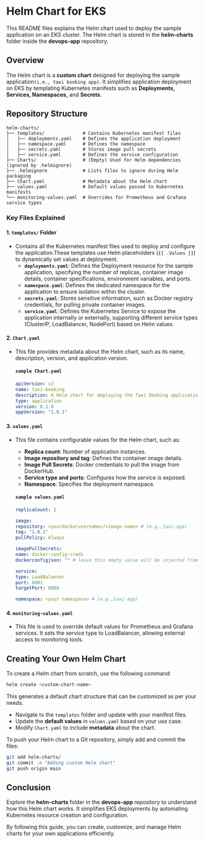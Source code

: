 # Helm Chart for EKS

This README files explains the Helm chart used to deploy the sample application on an EKS cluster. The Helm chart is stored in the **helm-charts** folder inside the **devops-app** repository.

## Overview

The Helm chart is a **custom chart** designed for deploying the sample application`(i.e., taxi booking app)`. It simplifies application deployment on EKS by templating Kubernetes manifests such as **Deployments, Services, Namespaces,** and **Secrets**.

## Repository Structure

```
helm-charts/
├── templates/              # Contains Kubernetes manifest files
│   ├── deployments.yaml    # Defines the application deployment
│   ├── namespace.yaml      # Defines the namespace
│   ├── secrets.yaml        # Stores image pull secrets
│   ├── service.yaml        # Defines the service configuration
├── Charts/                 # (Empty) Used for Helm dependencies (ignored by .helmignore)
├── .helmignore             # Lists files to ignore during Helm packaging
├── Chart.yaml              # Metadata about the Helm chart
├── values.yaml             # Default values passed to Kubernetes manifests
└── monitoring-values.yaml  # Overrides for Prometheus and Grafana service types
```

### Key Files Explained

#### 1. `templates/` Folder 
- Contains all the Kubernetes manifest files used to deploy and configure the application.These templates use Helm placeholders (`{{ .Values }}`) to dynamically set values at deployment.
    - **`deployments.yaml`**: Defines the Deployment resource for the sample application, specifying the number of replicas, container image details, container specifications, environment variables, and ports.
    - **`namespace.yaml`**: Defines the dedicated namespace for the application to ensure isolation within the cluster.
    - **`secrets.yaml`**: Stores sensitive information, such as Docker registry credentials, for pulling private container images.
    - **`service.yaml`**: Defines the Kubernetes Service to expose the application internally or externally, supporting different service types (ClusterIP, LoadBalancer, NodePort) based on Helm values.

#### 2. `Chart.yaml`
- This file provides metadata about the Helm chart, such as its name, description, version, and application version.

    #### `sample Chart.yaml`
    ```yaml
    apiVersion: v2
    name: taxi-booking
    description: A Helm chart for deploying the Taxi Booking application
    type: application
    version: 0.1.0
    appVersion: "1.0.1"
    ```

#### 3. `values.yaml`
- This file contains configurable values for the Helm chart, such as:
    - **Replica count**: Number of application instances.
    - **Image repository and tag**: Defines the container image details.
    - **Image Pull Secrets**: Docker credentials to pull the image from DockerHub.
    - **Service type and ports**: Configures how the service is exposed.
    - **Namespace**: Specifies the deployment namespace.

    #### `sample values.yaml`
    ```yaml
    replicaCount: 2

    image:
    repository: <yourdockerusername>/<image-name> # (e.g.,taxi-app)
    tag: "1.0.1"
    pullPolicy: Always

    imagePullSecrets:
    name: docker-config-creds
    dockerconfigjson: "" # leave this empty value will be injected from jenkins pipeline

    service:
    type: LoadBalancer
    port: 8001
    targetPort: 8080

    namespace: <your namespace> # (e.g.,taxi-app)
    ```


#### 4. `monitoring-values.yaml`
- This file is used to override default values for Prometheus and Grafana services. It sets the service type to LoadBalancer, allowing external access to monitoring tools.

## Creating Your Own Helm Chart

To create a Helm chart from scratch, use the following command:

```bash
helm create <custom-chart-name>
```
This generates a default chart structure that can be customized as per your needs. 
- Navigate to the `templates` folder and update with your manifest files.
- Update the **default values** in `values.yaml` based on your use case.
- Modify `Chart.yaml` to include **metadata** about the chart.

To push your Helm chart to a Git repository, simply add and commit the files:

```bash
git add helm-charts/
git commit -m "Adding custom Helm chart"
git push origin main
```

## Conclusion

Explore the **helm-charts** folder in the **devops-app** repository to understand how this Helm chart works. It simplifies EKS deployments by automating Kubernetes resource creation and configuration.

By following this guide, you can create, customize, and manage Helm charts for your own applications efficiently.
